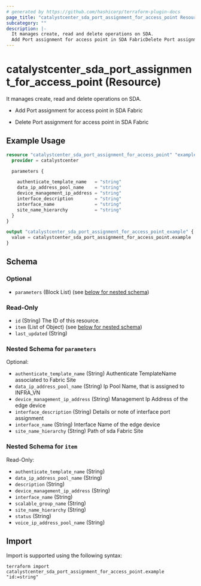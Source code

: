 ```yaml
---
# generated by https://github.com/hashicorp/terraform-plugin-docs
page_title: "catalystcenter_sda_port_assignment_for_access_point Resource - terraform-provider-catalystcenter"
subcategory: ""
description: |-
  It manages create, read and delete operations on SDA.
  Add Port assignment for access point in SDA FabricDelete Port assignment for access point in SDA Fabric
---
```


# catalystcenter_sda_port_assignment_for_access_point (Resource)

It manages create, read and delete operations on SDA.

- Add Port assignment for access point in SDA Fabric

- Delete Port assignment for access point in SDA Fabric

## Example Usage

```terraform
resource "catalystcenter_sda_port_assignment_for_access_point" "example" {
  provider = catalystcenter

  parameters {

    authenticate_template_name   = "string"
    data_ip_address_pool_name    = "string"
    device_management_ip_address = "string"
    interface_description        = "string"
    interface_name               = "string"
    site_name_hierarchy          = "string"
  }
}

output "catalystcenter_sda_port_assignment_for_access_point_example" {
  value = catalystcenter_sda_port_assignment_for_access_point.example
}
```

<!-- schema generated by tfplugindocs -->
## Schema

### Optional

- `parameters` (Block List) (see [below for nested schema](#nestedblock--parameters))

### Read-Only

- `id` (String) The ID of this resource.
- `item` (List of Object) (see [below for nested schema](#nestedatt--item))
- `last_updated` (String)

<a id="nestedblock--parameters"></a>
### Nested Schema for `parameters`

Optional:

- `authenticate_template_name` (String) Authenticate TemplateName associated to Fabric Site
- `data_ip_address_pool_name` (String) Ip Pool Name, that is assigned to INFRA_VN
- `device_management_ip_address` (String) Management Ip Address of the edge device
- `interface_description` (String) Details or note of interface port assignment
- `interface_name` (String) Interface Name of the edge device
- `site_name_hierarchy` (String) Path of sda Fabric Site


<a id="nestedatt--item"></a>
### Nested Schema for `item`

Read-Only:

- `authenticate_template_name` (String)
- `data_ip_address_pool_name` (String)
- `description` (String)
- `device_management_ip_address` (String)
- `interface_name` (String)
- `scalable_group_name` (String)
- `site_name_hierarchy` (String)
- `status` (String)
- `voice_ip_address_pool_name` (String)

## Import

Import is supported using the following syntax:

```shell
terraform import catalystcenter_sda_port_assignment_for_access_point.example "id:=string"
```
